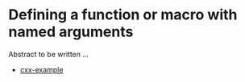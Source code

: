 # Defining a function or macro with named arguments

Abstract to be written ...

- [cxx-example](cxx-example/)
